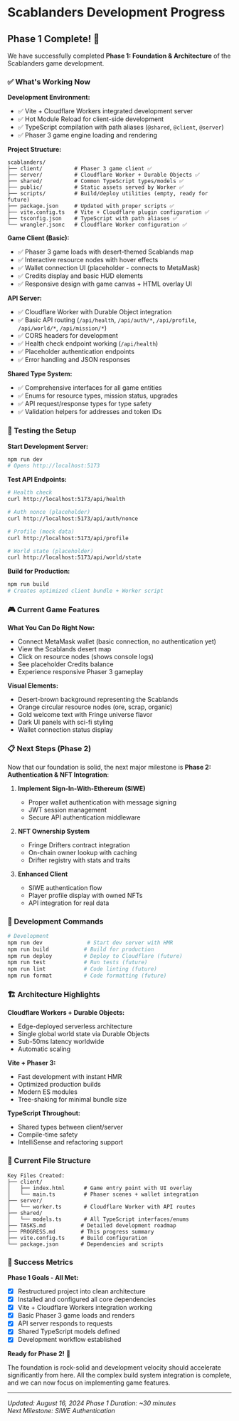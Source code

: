 # Scablanders Development Progress

## Phase 1 Complete! 🎉

We have successfully completed **Phase 1: Foundation & Architecture** of the Scablanders game development.

### ✅ What's Working Now

**Development Environment:**
- ✅ Vite + Cloudflare Workers integrated development server
- ✅ Hot Module Reload for client-side development
- ✅ TypeScript compilation with path aliases (`@shared`, `@client`, `@server`)
- ✅ Phaser 3 game engine loading and rendering

**Project Structure:**
```
scablanders/
├── client/          # Phaser 3 game client ✅
├── server/          # Cloudflare Worker + Durable Objects ✅  
├── shared/          # Common TypeScript types/models ✅
├── public/          # Static assets served by Worker ✅
├── scripts/         # Build/deploy utilities (empty, ready for future)
├── package.json     # Updated with proper scripts ✅
├── vite.config.ts   # Vite + Cloudflare plugin configuration ✅
├── tsconfig.json    # TypeScript with path aliases ✅
└── wrangler.jsonc   # Cloudflare Worker configuration ✅
```

**Game Client (Basic):**
- ✅ Phaser 3 game loads with desert-themed Scablands map
- ✅ Interactive resource nodes with hover effects
- ✅ Wallet connection UI (placeholder - connects to MetaMask)
- ✅ Credits display and basic HUD elements
- ✅ Responsive design with game canvas + HTML overlay UI

**API Server:**
- ✅ Cloudflare Worker with Durable Object integration
- ✅ Basic API routing (`/api/health`, `/api/auth/*`, `/api/profile`, `/api/world/*`, `/api/mission/*`)
- ✅ CORS headers for development
- ✅ Health check endpoint working (`/api/health`)
- ✅ Placeholder authentication endpoints
- ✅ Error handling and JSON responses

**Shared Type System:**
- ✅ Comprehensive interfaces for all game entities
- ✅ Enums for resource types, mission status, upgrades
- ✅ API request/response types for type safety
- ✅ Validation helpers for addresses and token IDs

### 🧪 Testing the Setup

**Start Development Server:**
```bash
npm run dev
# Opens http://localhost:5173
```

**Test API Endpoints:**
```bash
# Health check
curl http://localhost:5173/api/health

# Auth nonce (placeholder)  
curl http://localhost:5173/api/auth/nonce

# Profile (mock data)
curl http://localhost:5173/api/profile

# World state (placeholder)
curl http://localhost:5173/api/world/state
```

**Build for Production:**
```bash
npm run build
# Creates optimized client bundle + Worker script
```

### 🎮 Current Game Features

**What You Can Do Right Now:**
- Connect MetaMask wallet (basic connection, no authentication yet)
- View the Scablands desert map
- Click on resource nodes (shows console logs)
- See placeholder Credits balance
- Experience responsive Phaser 3 gameplay

**Visual Elements:**
- Desert-brown background representing the Scablands
- Orange circular resource nodes (ore, scrap, organic) 
- Gold welcome text with Fringe universe flavor
- Dark UI panels with sci-fi styling
- Wallet connection status display

### 📋 Next Steps (Phase 2)

Now that our foundation is solid, the next major milestone is **Phase 2: Authentication & NFT Integration**:

1. **Implement Sign-In-With-Ethereum (SIWE)** 
   - Proper wallet authentication with message signing
   - JWT session management
   - Secure API authentication middleware

2. **NFT Ownership System**
   - Fringe Drifters contract integration
   - On-chain owner lookup with caching
   - Drifter registry with stats and traits

3. **Enhanced Client**
   - SIWE authentication flow
   - Player profile display with owned NFTs
   - API integration for real data

### 🚀 Development Commands

```bash
# Development
npm run dev              # Start dev server with HMR
npm run build           # Build for production  
npm run deploy          # Deploy to Cloudflare (future)
npm run test            # Run tests (future)
npm run lint            # Code linting (future)
npm run format          # Code formatting (future)
```

### 🏗️ Architecture Highlights

**Cloudflare Workers + Durable Objects:**
- Edge-deployed serverless architecture
- Single global world state via Durable Objects
- Sub-50ms latency worldwide
- Automatic scaling

**Vite + Phaser 3:**
- Fast development with instant HMR
- Optimized production builds  
- Modern ES modules
- Tree-shaking for minimal bundle size

**TypeScript Throughout:**
- Shared types between client/server
- Compile-time safety
- IntelliSense and refactoring support

### 💾 Current File Structure

```
Key Files Created:
├── client/
│   ├── index.html      # Game entry point with UI overlay
│   └── main.ts         # Phaser scenes + wallet integration
├── server/
│   └── worker.ts       # Cloudflare Worker with API routes
├── shared/
│   └── models.ts       # All TypeScript interfaces/enums
├── TASKS.md           # Detailed development roadmap  
├── PROGRESS.md        # This progress summary
├── vite.config.ts     # Build configuration
└── package.json       # Dependencies and scripts
```

### 🎯 Success Metrics

**Phase 1 Goals - All Met:**
- [x] Restructured project into clean architecture
- [x] Installed and configured all core dependencies  
- [x] Vite + Cloudflare Workers integration working
- [x] Basic Phaser 3 game loads and renders
- [x] API server responds to requests
- [x] Shared TypeScript models defined
- [x] Development workflow established

**Ready for Phase 2!** 🚀

The foundation is rock-solid and development velocity should accelerate significantly from here. All the complex build system integration is complete, and we can now focus on implementing game features.

---

*Updated: August 16, 2024*
*Phase 1 Duration: ~30 minutes*  
*Next Milestone: SIWE Authentication*
